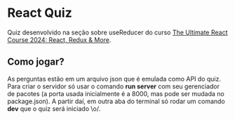 # React Quiz

Quiz desenvolvido na seção sobre useReducer do curso [The Ultimate React Course 2024: React, Redux & More](https://www.udemy.com/course/the-ultimate-react-course/).

## Como jogar?

As perguntas estão em um arquivo json que é emulada como API do quiz. Para criar o servidor só usar o comando **run server** com seu gerenciador de pacotes (a porta usada inicialmente é a 8000, mas pode ser mudada no package.json). A partir daí, em outra aba do terminal só rodar um comando **dev** que o quiz será iniciado \o/.

